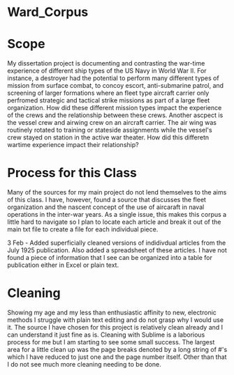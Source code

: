 # Ward_Corpus

# Scope

My dissertation project is documenting and contrasting the war-time experience of different ship types of the US Navy in World War II.  For instance, a destroyer had the potential to perform many different types of mission from surface combat, to concoy escort, anti-submarine patrol, and screening of larger formations where an fleet type aircraft carrier only perfromed strategic and tactical strike missions as part of a large fleet organization.  How did these different mission types impact the experience of the crews and the relationship between these crews.  Another ascpect is the vessel crew and airwing crew on an aircraft carrier.  The air wing was routinely rotated to training or stateside assignments while the vessel's crew stayed on station in the active war theater.  How did this differetn wartime experience impact their relationship?

# Process for this Class

Many of the sources for my main project do not lend themselves to the aims of this class.  I have, however, found a source that discusses the fleet organization and the nascent concept of the use of aircaraft in naval operations in the inter-war years.  As a single issue, this makes this corpus a little hard to navigate so I plan to locate each article and break it out of the main txt file to create a file for each individual piece.

3 Feb - Added superficially cleaned versions of indidivdual articles from the July 1925 publication.  Also added a spreadsheet of these articles.  I have not found a piece of information that I see can be organized into a table for publication either in Excel or plain text.

# Cleaning

Showing my age and my less than enthusiastic affinity to new, electronic methods I struggle with plain text editing and do not grasp why I would use it. The source I have chosen for this project is relatively clean already and I can understand it just fine as is. Cleaning with Sublime is a laborious process for me but I am starting to see some small success. The largest area for a little clean up was the page breaks denoted by a long string of #'s which I have reduced to just one and the page number itself. Other than that I do not see much more cleaning needing to be done.
